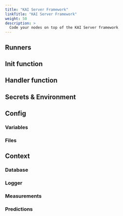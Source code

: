 ```yaml
---
title: "KAI Server Framework"
linkTitle: "KAI Server Framework"
weight: 50
description: >
  Code your nodes on top of the KAI Server framework
---
```



## Runners

## Init function

## Handler function

## Secrets & Environment

## Config

### Variables

### Files

## Context

### Database

### Logger

### Measurements

### Predictions